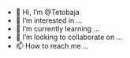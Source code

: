 - 👋 Hi, I’m @Tetobaja
- 👀 I’m interested in ...
- 🌱 I’m currently learning ...
- 💞️ I’m looking to collaborate on ...
- 📫 How to reach me ...

<!---
Tetobaja/Tetobaja is a ✨ special ✨ repository because its `README.md` (this file) appears on your GitHub profile.
You can click the Preview link to take a look at your changes.
--->
